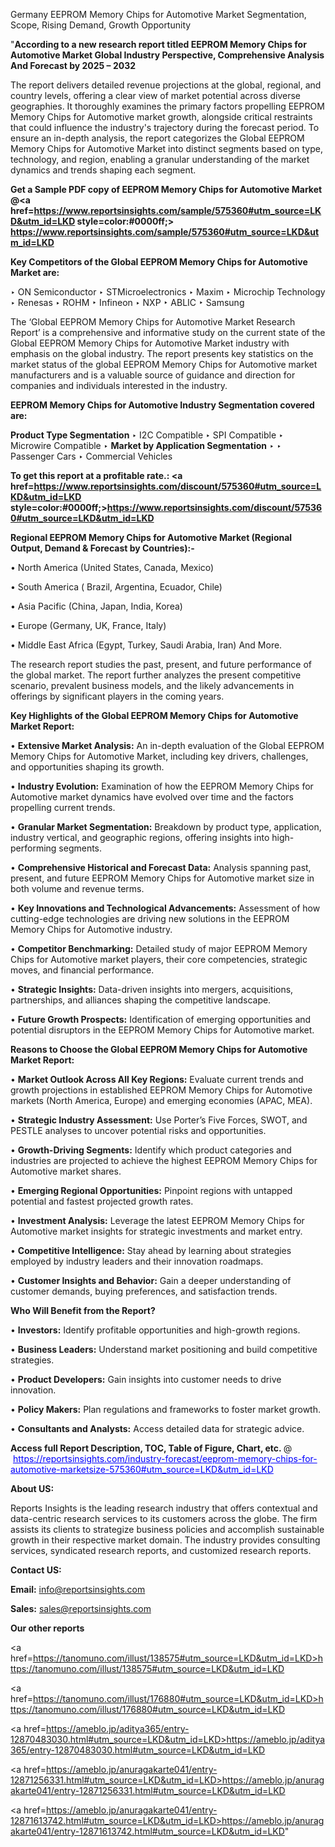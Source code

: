Germany EEPROM Memory Chips for Automotive Market Segmentation, Scope, Rising Demand, Growth Opportunity 

"<strong>According to a new research report titled EEPROM Memory Chips for Automotive Market Global Industry Perspective, Comprehensive Analysis And Forecast by 2025 – 2032</strong>

The report delivers detailed revenue projections at the global, regional, and country levels, offering a clear view of market potential across diverse geographies. It thoroughly examines the primary factors propelling EEPROM Memory Chips for Automotive market growth, alongside critical restraints that could influence the industry's trajectory during the forecast period. To ensure an in-depth analysis, the report categorizes the Global EEPROM Memory Chips for Automotive Market into distinct segments based on type, technology, and region, enabling a granular understanding of the market dynamics and trends shaping each segment.

<strong>Get a Sample PDF copy of EEPROM Memory Chips for Automotive Market </strong><strong>@<a href=https://www.reportsinsights.com/sample/575360#utm_source=LKD&utm_id=LKD style=color:#0000ff;> https://www.reportsinsights.com/sample/575360#utm_source=LKD&utm_id=LKD</a></strong></font>

<strong>Key Competitors of the Global EEPROM Memory Chips for Automotive Market are:</strong>

‣ ON Semiconductor
‣ STMicroelectronics
‣ Maxim
‣ Microchip Technology
‣ Renesas
‣ ROHM
‣ Infineon
‣ NXP
‣ ABLIC
‣ Samsung

The ‘Global EEPROM Memory Chips for Automotive Market Research Report’ is a comprehensive and informative study on the current state of the Global EEPROM Memory Chips for Automotive Market industry with emphasis on the global industry. The report presents key statistics on the market status of the global EEPROM Memory Chips for Automotive market manufacturers and is a valuable source of guidance and direction for companies and individuals interested in the industry.

<strong>EEPROM Memory Chips for Automotive Industry Segmentation covered are:</strong>

<strong>Product Type Segmentation</strong>
‣
I2C Compatible
‣ SPI Compatible
‣ Microwire Compatible
‣ 
<strong>Market by Application Segmentation</strong>
‣
‣  Passenger Cars
‣ Commercial Vehicles

<strong>To get this report at a profitable rate.: <a href=https://www.reportsinsights.com/discount/575360#utm_source=LKD&utm_id=LKD style=color:#0000ff;>https://www.reportsinsights.com/discount/575360#utm_source=LKD&utm_id=LKD</a></strong></font>

<strong>Regional EEPROM Memory Chips for Automotive Market (Regional Output, Demand &amp; Forecast by Countries):-</strong>

• North America (United States, Canada, Mexico)

• South America ( Brazil, Argentina, Ecuador, Chile)

• Asia Pacific (China, Japan, India, Korea)

• Europe (Germany, UK, France, Italy)

• Middle East Africa (Egypt, Turkey, Saudi Arabia, Iran) And More.

The research report studies the past, present, and future performance of the global market. The report further analyzes the present competitive scenario, prevalent business models, and the likely advancements in offerings by significant players in the coming years.

<strong>Key Highlights of the Global EEPROM Memory Chips for Automotive Market Report:</strong>

• <strong>Extensive Market Analysis:</strong> An in-depth evaluation of the Global EEPROM Memory Chips for Automotive Market, including key drivers, challenges, and opportunities shaping its growth.

• <strong>Industry Evolution:</strong> Examination of how the EEPROM Memory Chips for Automotive market dynamics have evolved over time and the factors propelling current trends.

• <strong>Granular Market Segmentation:</strong> Breakdown by product type, application, industry vertical, and geographic regions, offering insights into high-performing segments.

• <strong>Comprehensive Historical and Forecast Data:</strong> Analysis spanning past, present, and future EEPROM Memory Chips for Automotive market size in both volume and revenue terms.

• <strong>Key Innovations and Technological Advancements:</strong> Assessment of how cutting-edge technologies are driving new solutions in the EEPROM Memory Chips for Automotive industry.

• <strong>Competitor Benchmarking:</strong> Detailed study of major EEPROM Memory Chips for Automotive market players, their core competencies, strategic moves, and financial performance.

• <strong>Strategic Insights:</strong> Data-driven insights into mergers, acquisitions, partnerships, and alliances shaping the competitive landscape.

• <strong>Future Growth Prospects:</strong> Identification of emerging opportunities and potential disruptors in the EEPROM Memory Chips for Automotive market.

<strong>Reasons to Choose the Global EEPROM Memory Chips for Automotive Market Report:</strong>

• <strong>Market Outlook Across All Key Regions:</strong> Evaluate current trends and growth projections in established EEPROM Memory Chips for Automotive markets (North America, Europe) and emerging economies (APAC, MEA).

• <strong>Strategic Industry Assessment:</strong> Use Porter’s Five Forces, SWOT, and PESTLE analyses to uncover potential risks and opportunities.

• <strong>Growth-Driving Segments:</strong> Identify which product categories and industries are projected to achieve the highest EEPROM Memory Chips for Automotive market shares.

• <strong>Emerging Regional Opportunities:</strong> Pinpoint regions with untapped potential and fastest projected growth rates.

• <strong>Investment Analysis:</strong> Leverage the latest EEPROM Memory Chips for Automotive market insights for strategic investments and market entry.

• <strong>Competitive Intelligence:</strong> Stay ahead by learning about strategies employed by industry leaders and their innovation roadmaps.

• <strong>Customer Insights and Behavior:</strong> Gain a deeper understanding of customer demands, buying preferences, and satisfaction trends.

<strong>Who Will Benefit from the Report?</strong>

• <strong>Investors:</strong> Identify profitable opportunities and high-growth regions.

• <strong>Business Leaders:</strong> Understand market positioning and build competitive strategies.

• <strong>Product Developers:</strong> Gain insights into customer needs to drive innovation.

• <strong>Policy Makers:</strong> Plan regulations and frameworks to foster market growth.

• <strong>Consultants and Analysts:</strong> Access detailed data for strategic advice.
</ul>
<strong>Access full Report Description, TOC, Table of Figure, Chart, etc. </strong>@  <a href=https://reportsinsights.com/industry-forecast/eeprom-memory-chips-for-automotive-marketsize-575360#utm_source=LKD&utm_id=LKD style=color:#0000ff;>https://reportsinsights.com/industry-forecast/eeprom-memory-chips-for-automotive-marketsize-575360#utm_source=LKD&utm_id=LKD</a></font>

<strong><strong>About US</strong>:</strong>

Reports Insights is the leading research industry that offers contextual and data-centric research services to its customers across the globe. The firm assists its clients to strategize business policies and accomplish sustainable growth in their respective market domain. The industry provides consulting services, syndicated research reports, and customized research reports.

<strong>Contact US:</strong>

<p class=""""><b>Email:</b> <a href=mailto:info@reportsinsights.com>info@reportsinsights.com</a></p>
<p class=""""><b>Sales:</b> <a href=mailto:sales@reportsinsights.com>sales@reportsinsights.com</a></p>

<strong>Our other reports</strong>

<a href=https://tanomuno.com/illust/138575#utm_source=LKD&utm_id=LKD>https://tanomuno.com/illust/138575#utm_source=LKD&utm_id=LKD</a>

<a href=https://tanomuno.com/illust/176880#utm_source=LKD&utm_id=LKD>https://tanomuno.com/illust/176880#utm_source=LKD&utm_id=LKD</a>

<a href=https://ameblo.jp/aditya365/entry-12870483030.html#utm_source=LKD&utm_id=LKD>https://ameblo.jp/aditya365/entry-12870483030.html#utm_source=LKD&utm_id=LKD</a>

<a href=https://ameblo.jp/anuragakarte041/entry-12871256331.html#utm_source=LKD&utm_id=LKD>https://ameblo.jp/anuragakarte041/entry-12871256331.html#utm_source=LKD&utm_id=LKD</a>

<a href=https://ameblo.jp/anuragakarte041/entry-12871613742.html#utm_source=LKD&utm_id=LKD>https://ameblo.jp/anuragakarte041/entry-12871613742.html#utm_source=LKD&utm_id=LKD</a>"
